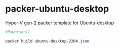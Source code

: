 # packer-ubuntu-desktop
Hyper-V gen-2 packer template for Ubuntu-desktop


```powershell
#Powershell

packer build ubuntu-desktop-2204.json
```
